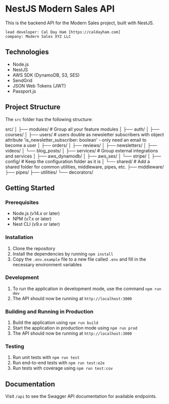 # NestJS Modern Sales API

This is the backend API for the Modern Sales project, built with NestJS.

```
lead developer: Cal Day Ham [https://caldayham.com]
company: Modern Sales XYZ LLC
```

## Technologies

- Node.js
- NestJS
- AWS SDK (DynamoDB, S3, SES)
- SendGrid
- JSON Web Tokens (JWT)
- Passport.js

## Project Structure

The `src` folder has the following structure:

src/
│
├── modules/                # Group all your feature modules
│   ├── auth/
│   ├── courses/
│   ├── users/              # users double as newsletter subscribers with object attribute 'is_newsletter_subscriber: boolean' - only need an email to become a user
│   ├── orders/
│   ├── reviews/
│   ├── newsletters/
│   ├── videos/
│   └── blog_posts/
│
├── services/               # Group external integrations and services
│   ├── aws_dynamodb/
│   ├── aws_ses/
│   └── stripe/
│
├── config/                 # Keep the configuration folder as it is
│
└── shared/                 # Add a shared folder for common utilities, middleware, pipes, etc.
    ├── middleware/
    ├── pipes/
    ├── utilities/
    └── decorators/

## Getting Started

### Prerequisites

- Node.js (v14.x or later)
- NPM (v7.x or later)
- Nest CLI (v9.x or later)

### Installation

1. Clone the repository
2. Install the dependencies by running `npm install`
3. Copy the `.env.example` file to a new file called `.env` and fill in the necessary environment variables

### Development

1. To run the application in development mode, use the command `npm run dev`
2. The API should now be running at `http://localhost:3000`

### Building and Running in Production

1. Build the application using `npm run build`
2. Start the application in production mode using `npm run prod`
3. The API should now be running at `http://localhost:3000`

### Testing

1. Run unit tests with `npm run test`
2. Run end-to-end tests with `npm run test:e2e`
3. Run tests with coverage using `npm run test:cov`

## Documentation

Visit `/api` to see the Swagger API documentation for available endpoints.
